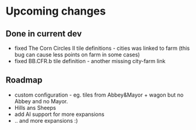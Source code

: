 # Upcoming changes

## Done in current dev

* fixed The Corn Circles II tile definitions - cities was linked to farm (this bug can cause less points on farm in some cases)
* fixed BB.CFR.b tile definition - another missing city-farm link 

## Roadmap

* custom configuration - eg. tiles from Abbey&Mayor + wagon but  no Abbey and no Mayor.
* Hills ans Sheeps
* add AI support for more expansions
* .. and more expansions :)
